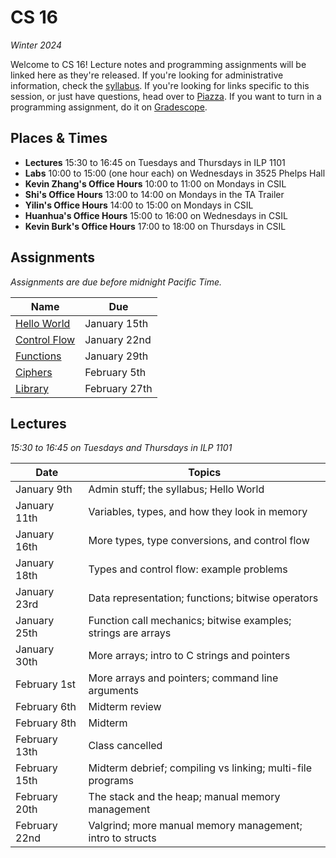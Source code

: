 # CS 16
_Winter 2024_

Welcome to CS 16!  Lecture notes and programming assignments will be linked here
as they're released. If you're looking for administrative information, check the
[syllabus](Syllabus.md).  If you're looking for links specific to  this session,
or just have questions, head over to [Piazza][piazza].  If you want to turn in a
programming assignment, do it on [Gradescope][gradescope].


## Places & Times

- **Lectures** 15:30 to 16:45 on Tuesdays and Thursdays in ILP 1101
- **Labs** 10:00 to 15:00 (one hour each) on Wednesdays in 3525 Phelps Hall
- **Kevin Zhang's Office Hours** 10:00 to 11:00 on Mondays in CSIL
- **Shi's Office Hours** 13:00 to 14:00 on Mondays in the TA Trailer
- **Yilin's Office Hours** 14:00 to 15:00 on Mondays in CSIL
- **Huanhua's Office Hours** 15:00 to 16:00 on Wednesdays in CSIL
- **Kevin Burk's Office Hours** 17:00 to 18:00 on Thursdays in CSIL


## Assignments

_Assignments are due before midnight Pacific Time._

| Name                                   | Due
|----------------------------------------|-----
| [Hello World](labs/Hello%20World.md)   | January  15th
| [Control Flow](labs/Control%20Flow.md) | January  22nd
| [Functions](labs/Functions.md)         | January  29th
| [Ciphers](labs/Ciphers.md)             | February  5th
| [Library](labs/Library.md)             | February 27th


## Lectures

_15:30 to 16:45 on Tuesdays and Thursdays in ILP 1101_

| Date           | Topics
|----------------|--------
| January    9th | Admin stuff; the syllabus; Hello World
| January   11th | Variables, types, and how they look in memory
| January   16th | More types, type conversions, and control flow
| January   18th | Types and control flow: example problems
| January   23rd | Data representation; functions; bitwise operators
| January   25th | Function call mechanics; bitwise examples; strings are arrays
| January   30th | More arrays; intro to C strings and pointers
| February   1st | More arrays and pointers; command line arguments
| February   6th | Midterm review
| February   8th | Midterm
| February  13th | Class cancelled
| February  15th | Midterm debrief; compiling vs linking; multi-file programs
| February  20th | The stack and the heap; manual memory management
| February  22nd | Valgrind; more manual memory management; intro to structs


[piazza]:     https://piazza.com/ucsb/winter2024/cs16
[gradescope]: https://www.gradescope.com/courses/699760
